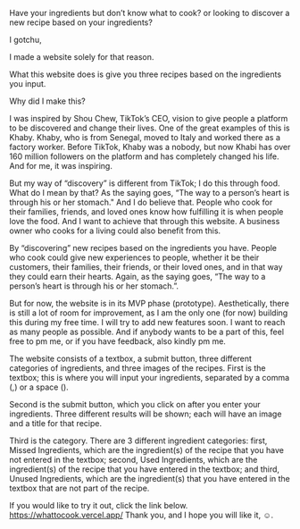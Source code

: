 Have your ingredients but don’t know what to cook? or looking to discover a new recipe based on your ingredients?

I gotchu,

I made a website solely for that reason.

What this website does is give you three recipes based on the ingredients you input.

Why did I make this?

I was inspired by Shou Chew, TikTok’s CEO, vision to give people a platform to be discovered and change their lives. One of the great examples of this is Khaby. Khaby, who is from Senegal, moved to Italy and worked there as a factory worker. Before TikTok, Khaby was a nobody, but now Khabi has over 160 million followers on the platform and has completely changed his life. And for me, it was inspiring.

But my way of “discovery” is different from TikTok; I do this through food. What do I mean by that?
As the saying goes, “The way to a person’s heart is through his or her stomach." And I do believe that.
People who cook for their families, friends, and loved ones know how fulfilling it is when people love the food. And I want to achieve that through this website.
A business owner who cooks for a living could also benefit from this.

By “discovering” new recipes based on the ingredients you have. People who cook could give new experiences to people, whether it be their customers, their families, their friends, or their loved ones, and in that way they could earn their hearts. Again, as the saying goes, “The way to a person’s heart is through his or her stomach.”.

But for now, the website is in its MVP phase (prototype). Aesthetically, there is still a lot of room for improvement, as I am the only one (for now) building this during my free time. I will try to add new features soon. I want to reach as many people as possible. And if anybody wants to be a part of this, feel free to pm me, or if you have feedback, also kindly pm me.

The website consists of a textbox, a submit button, three different categories of ingredients, and three images of the recipes.
First is the textbox; this is where you will input your ingredients, separated by a comma (,) or a space ().

Second is the submit button, which you click on after you enter your ingredients.
Three different results will be shown; each will have an image and a title for that recipe.

Third is the category. There are 3 different ingredient categories: first, Missed Ingredients, which are the ingredient(s) of the recipe that you have not entered in the textbox; second, Used Ingredients, which are the ingredient(s) of the recipe that you have entered in the textbox; and third, Unused Ingredients, which are the ingredient(s) that you have entered in the textbox that are not part of the recipe.

If you would like to try it out, click the link below.
https://whattocook.vercel.app/
Thank you, and I hope you will like it, ☺.
